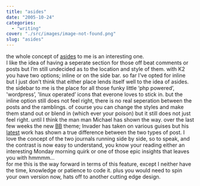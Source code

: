 ```yaml
---
title: "asides"
date: "2005-10-24"
categories: 
  - "writing"
cover: "./src/images/image-not-found.png"
slug: "asides"
---
```


the whole concept of [asides](http://photomatt.net/2004/05/19/asides/) to me is an interesting one.  
I like the idea of having a seperate section for those off beat comments or posts but I’m still undecided as to the location and style of them. with K2 you have two options; inline or on the side bar. so far I’ve opted for inline but I just don’t think that either place lends itself well to the idea of asides. the sidebar to me is the place for all those funky little ‘php powered’, 'wordpress’, 'linux operated’ icons that everone loves to stick in. but the inline option still does not feel right, there is no real seperation between the posts and the ramblings. of course you can change the styles and make them stand out or blend in (which ever your poison) but it still does not just feel right. until I think the man man Michael has shown the way. over the last few weeks the new [BB](http://binarybonsai.com) theme; Invader has taken on various guises but his [latest](http://binarybonsai.com/archives/2005/10/24/invader-hits-50/) work has shown a true difference between the two types of post. I love the concept of the two journals running side by side, so to speak, and the contrast is now easy to understand, you know your reading either an interesting Monday morning quirk or one of those epic insights that leaves you with hmmmm…  
for me this is the way forward in terms of this feature, except I neither have the time, knowledge or patience to code it. plus you would need to spin your own version now, hats off to another cutting edge design.
